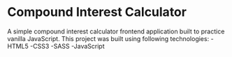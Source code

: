 # Compound Interest Calculator
A simple compound interest calculator frontend application built to practice vanilla JavaScript. This project was built using following technologies:
-HTML5
-CSS3
-SASS
-JavaScript
